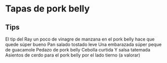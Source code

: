 # Tapas de pork belly

## Tips

El tip del Ray un poco de vinagre de manzana en el pork belly hace que quede súper bueno
Pan salado tostado leve
Una embarazada súper peque de guacamole
Pedazo de pork belly
Cebolla curtida
Y salsa tatemada
Asientos de cerdo para el pork belly por el lado tierno (a valorar)
